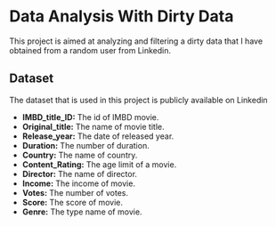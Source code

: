 # Data Analysis With Dirty Data

This project is aimed at analyzing and filtering a dirty data that I have obtained from a random user from Linkedin.

## Dataset

The dataset that is used in this project is publicly available on Linkedin

- **IMBD_title_ID:** The id of IMBD movie.
- **Original_title:** The name of movie title.
- **Release_year:** The date of released year.
- **Duration:** The number of duration.
- **Country:** The name of country.
- **Content_Rating:** The age limit of a movie.
- **Director:** The name of director.
- **Income:** The income of movie.
- **Votes:** The number of votes.
- **Score:** The score of movie.
- **Genre:** The type name of movie.
